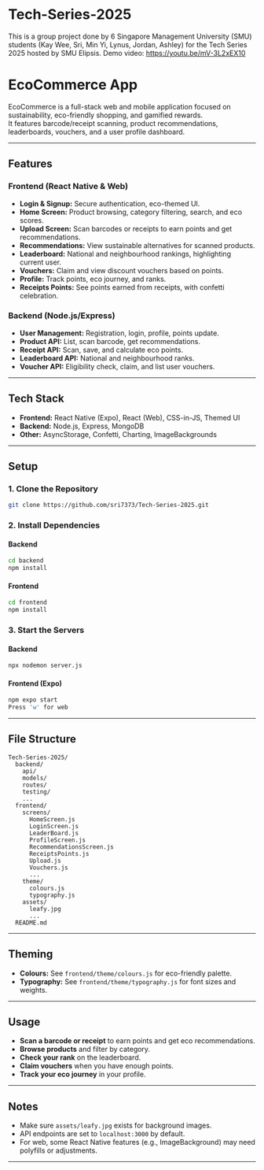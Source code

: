 # Tech-Series-2025
This is a group project done by 6 Singapore Management University (SMU) students (Kay Wee, Sri, Min Yi, Lynus, Jordan, Ashley) for the Tech Series 2025 hosted by SMU Elipsis.
Demo video: https://youtu.be/mV-3L2xEX10

# EcoCommerce App

EcoCommerce is a full-stack web and mobile application focused on sustainability, eco-friendly shopping, and gamified rewards.  
It features barcode/receipt scanning, product recommendations, leaderboards, vouchers, and a user profile dashboard.

---

## Features

### Frontend (React Native & Web)
- **Login & Signup:** Secure authentication, eco-themed UI.
- **Home Screen:** Product browsing, category filtering, search, and eco scores.
- **Upload Screen:** Scan barcodes or receipts to earn points and get recommendations.
- **Recommendations:** View sustainable alternatives for scanned products.
- **Leaderboard:** National and neighbourhood rankings, highlighting current user.
- **Vouchers:** Claim and view discount vouchers based on points.
- **Profile:** Track points, eco journey, and ranks.
- **Receipts Points:** See points earned from receipts, with confetti celebration.

### Backend (Node.js/Express)
- **User Management:** Registration, login, profile, points update.
- **Product API:** List, scan barcode, get recommendations.
- **Receipt API:** Scan, save, and calculate eco points.
- **Leaderboard API:** National and neighbourhood ranks.
- **Voucher API:** Eligibility check, claim, and list user vouchers.

---

## Tech Stack

- **Frontend:** React Native (Expo), React (Web), CSS-in-JS, Themed UI
- **Backend:** Node.js, Express, MongoDB
- **Other:** AsyncStorage, Confetti, Charting, ImageBackgrounds

---

## Setup

### 1. Clone the Repository

```sh
git clone https://github.com/sri7373/Tech-Series-2025.git
```

### 2. Install Dependencies

#### Backend
```sh
cd backend
npm install
```

#### Frontend
```sh
cd frontend
npm install
```

### 3. Start the Servers

#### Backend
```sh
npx nodemon server.js
```

#### Frontend (Expo)
```sh
npm expo start
Press 'w' for web
```

---

## File Structure

```
Tech-Series-2025/
  backend/
    api/
    models/
    routes/
    testing/
    ...
  frontend/
    screens/
      HomeScreen.js
      LoginScreen.js
      LeaderBoard.js
      ProfileScreen.js
      RecommendationsScreen.js
      ReceiptsPoints.js
      Upload.js
      Vouchers.js
      ...
    theme/
      colours.js
      typography.js
    assets/
      leafy.jpg
      ...
  README.md
```

---

## Theming

- **Colours:** See `frontend/theme/colours.js` for eco-friendly palette.
- **Typography:** See `frontend/theme/typography.js` for font sizes and weights.

---

## Usage

- **Scan a barcode or receipt** to earn points and get eco recommendations.
- **Browse products** and filter by category.
- **Check your rank** on the leaderboard.
- **Claim vouchers** when you have enough points.
- **Track your eco journey** in your profile.

---

## Notes

- Make sure `assets/leafy.jpg` exists for background images.
- API endpoints are set to `localhost:3000` by default.
- For web, some React Native features (e.g., ImageBackground) may need polyfills or adjustments.

---

